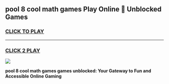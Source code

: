 
## pool 8 cool math games Play Online 👋 Unblocked Games
<h3>
<a href="https://news.freeplayer.one?title=pool_8_cool_math_games&ref=17CMG">CLICK TO PLAY</a></h3>
<hr>

<h3>
<a href="https://news.freeplayer.one?title=pool_8_cool_math_games&ref=17CMG">CLICK 2 PLAY</a>
  
</h3>

<a href="https://news.freeplayer.one?title=pool_8_cool_math_games&ref=17CMG/"><img src="https://clearcache.store/games.png"></a>


**pool 8 cool math games games unblocked: Your Gateway to Fun and Accessible Online Gaming**
